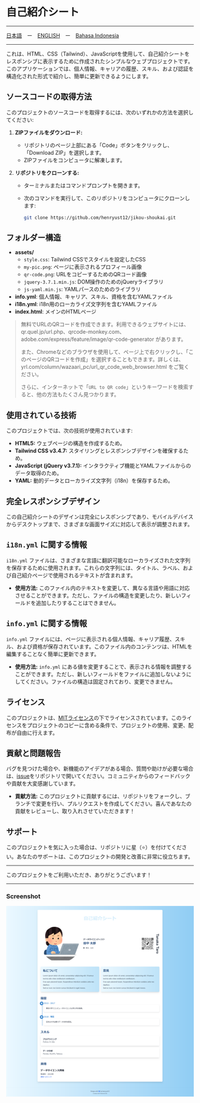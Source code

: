 # 自己紹介シート

---

[日本語](./README-ja.md)　ー　[ENGLISH](./README-en.md)　ー　[Bahasa Indonesia](./README.md)

---

これは、HTML、CSS（Tailwind）、JavaScriptを使用して、自己紹介シートをレスポンシブに表示するために作成されたシンプルなウェブプロジェクトです。このアプリケーションでは、個人情報、キャリアの履歴、スキル、および認証を構造化された形式で紹介し、簡単に更新できるようにします。

## ソースコードの取得方法

このプロジェクトのソースコードを取得するには、次のいずれかの方法を選択してください:

1. **ZIPファイルをダウンロード:**
   - リポジトリのページ上部にある「Code」ボタンをクリックし、「Download ZIP」を選択します。
   - ZIPファイルをコンピュータに解凍します。

2. **リポジトリをクローンする:**
   - ターミナルまたはコマンドプロンプトを開きます。
   - 次のコマンドを実行して、このリポジトリをコンピュータにクローンします:

     ```bash
     git clone https://github.com/henryust12/jikou-shoukai.git
     ```

## フォルダー構造

- **assets/**
  - `style.css`: Tailwind CSSでスタイルを設定したCSS
  - `my-pic.png`: ページに表示されるプロフィール画像
  - `qr-code.png`: URLをコピーするためのQRコード画像
  - `jquery-3.7.1.min.js`: DOM操作のためのjQueryライブラリ
  - `js-yaml.min.js`: YAMLパースのためのライブラリ
- **info.yml**: 個人情報、キャリア、スキル、資格を含むYAMLファイル
- **i18n.yml**: i18n用のローカライズ文字列を含むYAMLファイル
- **index.html**: メインのHTMLページ

> 無料でURLのQRコードを作成できます。利用できるウェブサイトには、qr.quel.jp/url.php、qrcode-monkey.com、adobe.com/express/feature/image/qr-code-generator があります。
>
> また、Chromeなどのブラウザを使用して、ページ上で右クリックし、「このページのQRコードを作成」を選択することもできます。詳しくは、yrl.com/column/wazaari_pc/url_qr_code_web_browser.html をご覧ください。
>
> さらに、インターネットで「`URL to QR code`」というキーワードを検索すると、他の方法もたくさん見つかります。

## 使用されている技術

このプロジェクトでは、次の技術が使用されています:

- **HTML5:** ウェブページの構造を作成するため。
- **Tailwind CSS v3.4.7:** スタイリングとレスポンシブデザインを確保するため。
- **JavaScript (jQuery v3.7.1):** インタラクティブ機能とYAMLファイルからのデータ取得のため。
- **YAML:** 動的データとローカライズ文字列（i18n）を保存するため。

## 完全レスポンシブデザイン

この自己紹介シートのデザインは完全にレスポンシブであり、モバイルデバイスからデスクトップまで、さまざまな画面サイズに対応して表示が調整されます。

## `i18n.yml` に関する情報

`i18n.yml` ファイルは、さまざまな言語に翻訳可能なローカライズされた文字列を保存するために使用されます。これらの文字列には、タイトル、ラベル、および自己紹介ページで使用されるテキストが含まれます。

- **使用方法:** このファイル内のテキストを変更して、異なる言語や用語に対応させることができます。ただし、ファイルの構造を変更したり、新しいフィールドを追加したりすることはできません。

## `info.yml` に関する情報

`info.yml` ファイルには、ページに表示される個人情報、キャリア履歴、スキル、および資格が保存されています。このファイル内のコンテンツは、HTMLを編集することなく簡単に更新できます。

- **使用方法:** `info.yml` にある値を変更することで、表示される情報を調整することができます。ただし、新しいフィールドをファイルに追加しないようにしてください。ファイルの構造は固定されており、変更できません。


## ライセンス

このプロジェクトは、[MITライセンス](LICENSE)の下でライセンスされています。このライセンスをプロジェクトのコピーに含める条件で、プロジェクトの使用、変更、配布が自由に行えます。


## 貢献と問題報告

バグを見つけた場合や、新機能のアイデアがある場合、質問や助けが必要な場合は、[issue](https://github.com/henryust12/jikou-shoukai/issues)をリポジトリで開いてください。コミュニティからのフィードバックや貢献を大変感謝しています。

- **貢献方法:** このプロジェクトに貢献するには、リポジトリをフォークし、ブランチで変更を行い、プルリクエストを作成してください。喜んであなたの貢献をレビューし、取り入れさせていただきます！

## サポート

このプロジェクトを気に入った場合は、リポジトリに星（⭐）を付けてください。あなたのサポートは、このプロジェクトの開発と改善に非常に役立ちます。

---

このプロジェクトをご利用いただき、ありがとうございます！

---

### Screenshot

![english_sample_screenshot](./japanese_sample.png)
